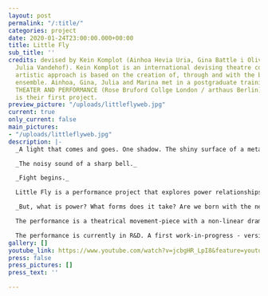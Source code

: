 ```yaml
---
layout: post
permalink: "/:title/"
categories: project
date: 2020-01-24T23:00:00.000+00:00
title: Little Fly
sub_title: ''
credits: devised by Kein Komplot (Ainhoa Hevia Uria, Gina Battle i Oliva, Marina Zerva,
  Julia Vandehof). Kein Komplot is an international devising theatre collective. The
  artistic approach is based on the creation of, through and with the body in the
  ensemble. Ainhoa, Gina, Julia and Marina met in a postgraduate training in DEVISED
  THEATER AND PERFORMANCE (Rose Bruford Collge London / arthaus Berlin). Little Fly
  is their first project.
preview_picture: "/uploads/littleflyweb.jpg"
current: true
only_current: false
main_pictures:
- "/uploads/littleflyweb.jpg"
description: |-
  _A light that comes and goes. One shadow. The shiny surface of a metal stuck between two lips. Dark. The blurry silhouette of three bodies in the space._

  _The noisy sound of a sharp bell._

  _Fight begins._

  Little Fly is a performance project that explores power relationships through play(fullness), surrealism and the movement of four performers in a limited space.

  _But, what is power? What forms does it take? Are we born with the need to have it or is it imposed over the years? What are our repressed freedoms? And what is the line that separates the power from oppression?_

  The performance is a theatrical movement-piece with a non-linear dramaturgy. The creation is based on the use of four elements: the boxing ring, the animalisation of chicken, ropes that create disconnected connections, and the constant buzz of flies.

  The performance is currently in R&D. A first work-in-progress - version was shared with an audience in India as part of the Whilst Walking Touring Theater Festival. In February and March 2020 we received two working opportunities: in Berlin and Faber Residency Girona. Covid-19 stopped our possibility to work with each other as we live in different parts of Europe. We are waiting to be able to meet again in the space.
gallery: []
youtube_link: https://www.youtube.com/watch?v=jcbgHR_LpI8&feature=youtu.be
press: false
press_pictures: []
press_text: ''

---
```

